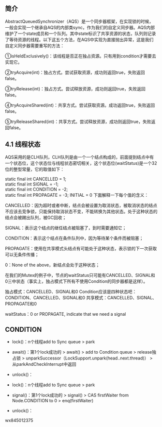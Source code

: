 ## 简介

AbstractQueuedSynchronizer（AQS）是一个同步器框架，在实现锁的时候，一般会实现一个继承自AQS的内部类sync，作为我们的自定义同步器。AQS内部维护了一个state成员和一个队列。其中state标识了共享资源的状态，队列则记录了等待资源的线程。以下这五个方法，在AQS中实现为直接抛出异常，这是我们自定义同步器需要重写的方法：

①isHeldExclusively()：该线程是否正在独占资源。只有用到condition才需要去实现它。

②tryAcquire(int)：独占方式。尝试获取资源，成功则返回true，失败返回false。

③tryRelease(int)：独占方式。尝试释放资源，成功则返回true，失败返回false。

④tryAcquireShared(int)：共享方式。尝试获取资源。成功返回true，失败返回false。

⑤tryReleaseShared(int)：共享方式。尝试释放资源，成功则返回true，失败返回false。

## 4.1 线程状态

AQS采用的是CLH队列，CLH队列是由一个一个结点构成的，前面提到结点中有一个状态位，这个状态位与线程状态密切相关，这个状态位(waitStatus)是一个32位的整型常量，它的取值如下：

static final int CANCELLED =  1;  
static final int SIGNAL    = -1;  
static final int CONDITION = -2;  
static final int PROPAGATE = -3;
                   INITIAL = 0
下面解释一下每个值的含义：

CANCELLED：因为超时或者中断，结点会被设置为取消状态，被取消状态的结点不应该去竞争锁，只能保持取消状态不变，不能转换为其他状态。处于这种状态的结点会被踢出队列，被GC回收；

SIGNAL：表示这个结点的继任结点被阻塞了，到时需要通知它；

CONDITION：表示这个结点在条件队列中，因为等待某个条件而被阻塞；

PROPAGATE：使用在共享模式头结点有可能处于这种状态，表示锁的下一次获取可以无条件传播；

0：None of the above，新结点会处于这种状态；

在我们的Mutex的例子中，节点的waitStatus只可能有CANCELLED、SIGNAL和0三中状态（事实上，独占模式下所有不使用Condition的同步器都是这样）。

独占模式：CANCELLED、SIGNAL和0
Condition应该是四种状态吧：CONDITION、CANCELLED、SIGNAL和0
共享模式：CANCELLED、SIGNAL、PROPAGATE和0

waitStatus：0 or PROPAGATE, indicate that we need a signal

## CONDITION

* lock()：n个线程add to Sync queue > park
* await()：第1个lock成功的 > await() > add to Condition queue > release独占锁 > unparkSuccessor（LockSupport.unpark(head..next.thread)） > 从parkAndCheckInterrupt中返回
* unlock()：

* lock()：n个线程add to Sync queue > park
* signal()：第1个lock成功的  > signal() > CAS firstWaiter from Node.CONDITION to 0 > enq(firstWaiter)
* unlock()：





wx845012375



